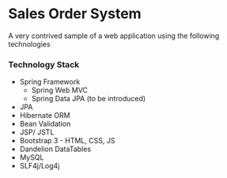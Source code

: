 # Sales Order System

A very contrived sample of a web application using the following technologies

### Technology Stack

* Spring Framework 
  * Spring Web MVC
  * Spring Data JPA (to be introduced)
* JPA
* Hibernate ORM
* Bean Validation
* JSP/ JSTL
* Bootstrap 3 - HTML, CSS, JS
* Dandelion DataTables
* MySQL
* SLF4j/Log4j
